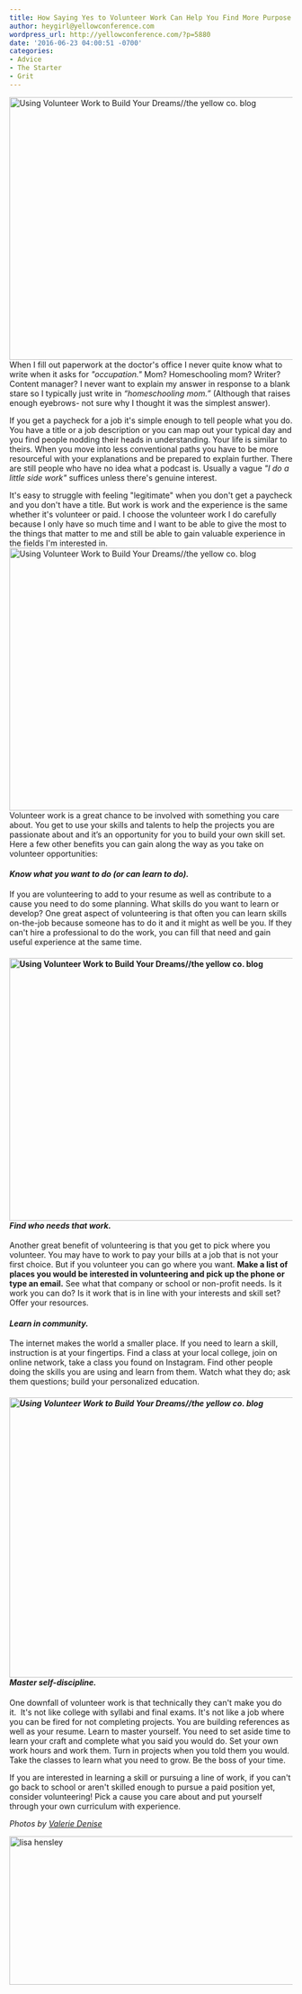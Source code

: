 ```yaml
---
title: How Saying Yes to Volunteer Work Can Help You Find More Purpose
author: heygirl@yellowconference.com
wordpress_url: http://yellowconference.com/?p=5880
date: '2016-06-23 04:00:51 -0700'
categories:
- Advice
- The Starter
- Grit
---
```

<p class="p1"> <a href="http://yellowconference.com/wp-content/uploads/2016/06/ValerieDenisePhotos-34.jpg"><img class="aligncenter size-full wp-image-5885" src="http://yellowconference.com/wp-content/uploads/2016/06/ValerieDenisePhotos-34.jpg" alt="Using Volunteer Work to Build Your Dreams//the yellow co. blog" width="700" height="467" /></a>When I fill out paperwork at the doctor's office I never quite know what to write when it asks for <em>"occupation."</em> Mom? Homeschooling mom? Writer? Content manager? I never want to explain my answer in response to a blank stare so I typically just write in <i>&ldquo;homeschooling mom.&rdquo;</i> (Although that raises enough eyebrows- not sure why I thought it was the simplest answer). </p></p>
<p class="p1"> If you get a paycheck for a job it's simple enough to tell people what you do. You have a title or a job description or you can map out your typical day and you find people nodding their heads in understanding. Your life is similar to theirs. When you move into less conventional paths you have to be more resourceful with your explanations and be prepared to explain further. There are still people who have no idea what a podcast is. Usually a vague <em>"I do a little side work"</em> suffices unless there's genuine interest.&nbsp; </p></p>
<p class="p1"> It's easy to struggle with feeling "legitimate" when you don't get a paycheck and you don't have a title. But work is work and the experience is the same whether it's volunteer or paid. I choose the volunteer work I do carefully because I only have so much time and I want to be able to give the most to the things that matter to me and still be able to gain valuable experience in the fields I'm interested in.&nbsp;<a href="http://yellowconference.com/wp-content/uploads/2016/06/ValerieDenisePhotos-31.jpg"><img class="aligncenter size-full wp-image-5882" src="http://yellowconference.com/wp-content/uploads/2016/06/ValerieDenisePhotos-31.jpg" alt="Using Volunteer Work to Build Your Dreams//the yellow co. blog" width="700" height="467" /></a>  Volunteer work is a great chance to be involved with something you care about. You get to use your skills and talents to help the projects you are passionate about and it&rsquo;s an opportunity for you to build your own skill set. Here a few other benefits&nbsp;you can gain along the way as you take on volunteer opportunities:&nbsp; </p></p>
<h4 class="p1"> <i>Know what you want to do (or can learn to do).<br />
</i> </h4></p>
<p class="p1"> If you are volunteering to add to your resume as well as contribute to a cause you need to do some planning. What skills do you want to learn or develop? One great aspect of volunteering is that often you can learn skills on-the-job because someone has to do it and it might as well be you. If they can't hire a professional to do the work, you can fill that need and gain useful experience at the same time.&nbsp; </p></p>
<h4 class="p1"> <img class="aligncenter size-full wp-image-5884" src="http://yellowconference.com/wp-content/uploads/2016/06/ValerieDenisePhotos-5.jpg" alt="Using Volunteer Work to Build Your Dreams//the yellow co. blog" width="700" height="467" />  <i>Find who needs that work. </i> </h4></p>
<p class="p1"> Another great benefit of volunteering is that you get to pick where you volunteer. You may have to work to pay your bills at a job that is not your first choice. But if you volunteer you can go where you want. <strong>Make a list of places you would be interested in volunteering and pick up the phone or type an email.</strong> See what that company or school or non-profit needs. Is it work you can do? Is it work that is in line with your interests and skill set? Offer your resources.&nbsp; </p></p>
<h4 class="p1"><em>Learn in community.&nbsp;</em></h4></p>
<p class="p1"> The internet makes the world a smaller place. If you need to learn a skill, instruction is at your fingertips. Find a class at your local college, join on online network, take a class you found on Instagram. Find other people doing the skills you are using and learn from them. Watch what they do; ask them questions; build your personalized education.&nbsp; </p></p>
<h4 class="p1"><em> <a href="http://yellowconference.com/wp-content/uploads/2016/06/ValerieDenisePhotos-26.jpg"><img class="aligncenter size-full wp-image-5883" src="http://yellowconference.com/wp-content/uploads/2016/06/ValerieDenisePhotos-26.jpg" alt="Using Volunteer Work to Build Your Dreams//the yellow co. blog" width="700" height="498" /></a> </em> <i>Master self-discipline. </i> </h4></p>
<p class="p1"> One downfall of volunteer work is that technically they can't make you do it.&nbsp;&nbsp;It's not like college with syllabi and final exams. It's not like a job where you can be fired for not completing projects.&nbsp;You are building references as well as your resume. Learn to master yourself. You need to set aside time to learn your craft and complete what you said you would do. Set your own work hours and work them. Turn in projects when you told them you would. Take the classes to learn what you need to grow. Be the boss of your time. </p></p>
<p class="p1"> If you are interested in learning a skill or pursuing a line of work, if you can't go back to school or aren't skilled enough to pursue a paid position yet, consider volunteering! Pick a cause you care about and put yourself through your own curriculum with experience.&nbsp; </p></p>
<p class="p1"><i>Photos by <a href="http://www.valeriedenisephotos.com/" target="_blank">Valerie Denise</a></i></p></p>
<p class="p1"><a href="http://www.lisahensley.me/blog/" target="_blank"><img class="aligncenter size-full wp-image-5881" src="http://yellowconference.com/wp-content/uploads/2016/06/LISAHENSLEY.jpg" alt="lisa hensley" width="700" height="264" /></a></p></p>
